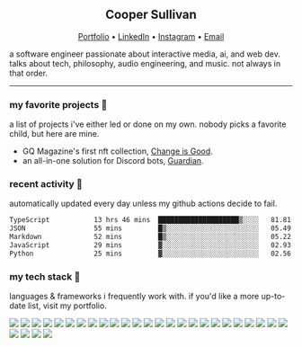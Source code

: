<h2 align="center">Cooper Sullivan</h2>
<p align="center">
  <a href="https://coopersully.me">Portfolio</a> •
  <a href="https://linkedin.com/in/coopersully">LinkedIn</a> •
    <a href="https://instagram.com/coopersully">Instagram</a> •
    <a href="mailto:coopersully02@gmail.com">Email</a>
</p>

a software engineer passionate about interactive media, ai, and web dev. talks about tech, philosophy, audio engineering, and music. not always in that order.

---

### my favorite projects 🧃
a list of projects i've either led or done on my own. nobody picks a favorite child, but here are mine.
- GQ Magazine's first nft collection, [Change is Good](https://opensea.io/collection/gq3-issue-001-change-is-good).
- an all-in-one solution for Discord bots, [Guardian](https://guardian.coopersully.me/).

### recent activity 📆
automatically updated every day unless my github actions decide to fail.
<!--START_SECTION:waka-->

```txt
TypeScript           13 hrs 46 mins  ████████████████████▒░░░░   81.81 %
JSON                 55 mins         █▒░░░░░░░░░░░░░░░░░░░░░░░   05.49 %
Markdown             52 mins         █▒░░░░░░░░░░░░░░░░░░░░░░░   05.22 %
JavaScript           29 mins         ▓░░░░░░░░░░░░░░░░░░░░░░░░   02.93 %
Python               25 mins         ▓░░░░░░░░░░░░░░░░░░░░░░░░   02.56 %
```

<!--END_SECTION:waka-->


### my tech stack 🧰
languages & frameworks i frequently work with. if you'd like a more up-to-date list, visit my portfolio.

![](https://img.shields.io/badge/Python-3776AB?style=for-the-badge&logo=python&logoColor=white)
![](https://img.shields.io/badge/HTML-239120?style=for-the-badge&logo=html5&logoColor=white)
![](https://img.shields.io/badge/CSS-239120?&style=for-the-badge&logo=css3&logoColor=white)
![](https://img.shields.io/badge/.NET-5C2D91?style=for-the-badge&logo=.net&logoColor=white)
![](https://img.shields.io/badge/Node.js-43853D?style=for-the-badge&logo=node.js&logoColor=white)
![](https://img.shields.io/badge/JavaScript-323330?style=for-the-badge&logo=javascript&logoColor=F7DF1E)
![](https://img.shields.io/badge/C-00599C?style=for-the-badge&logo=c&logoColor=white)
![](https://img.shields.io/badge/C%2B%2B-00599C?style=for-the-badge&logo=c%2B%2B&logoColor=white)
![](https://img.shields.io/badge/C%23-239120?style=for-the-badge&logo=c-sharp&logoColor=white)
![](https://img.shields.io/badge/Java-ED8B00?style=for-the-badge&logo=openjdk&logoColor=white)
![](https://img.shields.io/badge/Swift-FA7343?style=for-the-badge&logo=swift&logoColor=white)
![](https://img.shields.io/badge/Markdown-000000?style=for-the-badge&logo=markdown&logoColor=white)
![](https://img.shields.io/badge/Shell_Script-121011?style=for-the-badge&logo=gnu-bash&logoColor=white)
![](https://img.shields.io/badge/Bootstrap-563D7C?style=for-the-badge&logo=bootstrap&logoColor=white)
![](https://img.shields.io/badge/Django-092E20?style=for-the-badge&logo=django&logoColor=white)
![](https://img.shields.io/badge/Flask-000000?style=for-the-badge&logo=flask&logoColor=white)
![](https://img.shields.io/badge/MySQL-00000F?style=for-the-badge&logo=mysql&logoColor=white)
![](https://img.shields.io/badge/PostgreSQL-316192?style=for-the-badge&logo=postgresql&logoColor=white)
![](https://img.shields.io/badge/MongoDB-4EA94B?style=for-the-badge&logo=mongodb&logoColor=white)
![](https://img.shields.io/badge/SQLite-07405E?style=for-the-badge&logo=sqlite&logoColor=white)
![](https://img.shields.io/badge/Unity-100000?style=for-the-badge&logo=unity&logoColor=white)
![](https://img.shields.io/badge/Amazon_AWS-232F3E?style=for-the-badge&logo=amazon-aws&logoColor=white)
![](https://img.shields.io/badge/Microsoft_Excel-217346?style=for-the-badge&logo=microsoft-excel&logoColor=white)
![](https://img.shields.io/badge/Microsoft_PowerPoint-B7472A?style=for-the-badge&logo=microsoft-powerpoint&logoColor=white)
![](https://img.shields.io/badge/Microsoft_SQL_Server-CC2927?style=for-the-badge&logo=microsoft-sql-server&logoColor=white)
![](https://img.shields.io/badge/Microsoft_Office-D83B01?style=for-the-badge&logo=microsoft-office&logoColor=white)
![](https://img.shields.io/badge/Microsoft_SharePoint-0078D4?style=for-the-badge&logo=microsoft-sharepoint&logoColor=white)
![](https://img.shields.io/badge/Microsoft_Word-2B579A?style=for-the-badge&logo=microsoft-word&logoColor=white)
![](https://img.shields.io/badge/Powershell-2CA5E0?style=for-the-badge&logo=powershell&logoColor=white)

